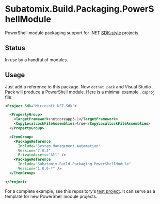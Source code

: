 # Subatomix.Build.Packaging.PowerShellModule

PowerShell module packaging support for .NET
[SDK-style](https://docs.microsoft.com/en-us/dotnet/core/tools/csproj)
projects.

## Status

In use by a handful of modules.

## Usage

Just add a reference to this package.  Now `dotnet pack` and Visual Studio Pack
will produce a PowerShell module.  Here is a minimal example `.csproj` file:

```xml
<Project Sdk="Microsoft.NET.Sdk">

  <PropertyGroup>
    <TargetFramework>netcoreapp3.1</TargetFramework>
    <CopyLocalLockFileAssemblies>true</CopyLocalLockFileAssemblies>
  </PropertyGroup>

  <ItemGroup>
    <PackageReference
      Include="System.Management.Automation"
      Version="7.0.3"
      PrivateAssets="All" />
    <PackageReference
      Include="Subatomix.Build.Packaging.PowerShellModule"
      Version="1.0.0-*" />
  </ItemGroup>

</Project>
```

For a complete example, see this repository's
[test project](https://github.com/sharpjs/Subatomix.Build.Packaging.PowerShellModule/tree/master/test).
It can serve as a template for new PowerShell module projects.
